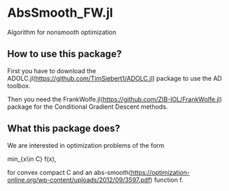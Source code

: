 # AbsSmooth_FW.jl
Algorithm for nonsmooth optimization

## How to use this package? 
First you have to download the ADOLC.jl(https://github.com/TimSiebert1/ADOLC.jl) package to use the AD toolbox.

Then you need the FrankWolfe.jl(https://github.com/ZIB-IOL/FrankWolfe.jl) package for the Conditional Gradient Descent methods.

## What this package does?
We are interested in optimization problems of the form 

min_{x\in C} f(x),

for convex compact C and an abs-smooth(https://optimization-online.org/wp-content/uploads/2012/09/3597.pdf) function f.

 
